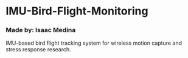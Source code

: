 # IMU-Bird-Flight-Monitoring
### Made by: Isaac Medina
IMU-based bird flight tracking system for wireless motion capture and stress response research.
